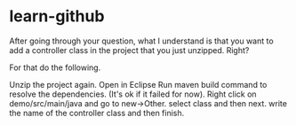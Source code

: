 # learn-github

After going through your question, what I understand is that you want to add a controller class in the project that you just unzipped. Right?

For that do the following.

Unzip the project again.
Open in Eclipse
Run maven build command to resolve the dependencies. (It's ok if it failed for now).
Right click on demo/src/main/java and go to new->Other. select class and then next. write the name of the controller class and then finish.
